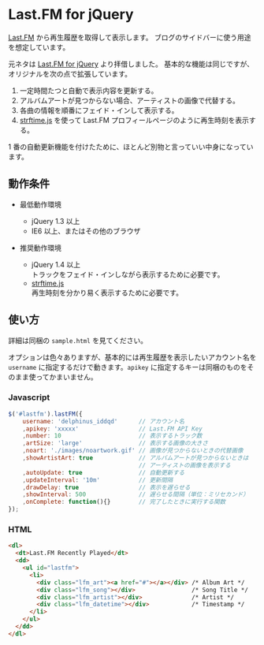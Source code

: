 Last.FM for jQuery
==================
[Last.FM][last.fm] から再生履歴を取得して表示します。
ブログのサイドバーに使う用途を想定しています。

元ネタは [Last.FM for jQuery][lastfm_for_jquery] より拝借しました。
基本的な機能は同じですが、オリジナルを次の点で拡張しています。

1. 一定時間たつと自動で表示内容を更新する。
2. アルバムアートが見つからない場合、アーティストの画像で代替する。
3. 各曲の情報を順番にフェイド・インして表示する。
4. [strftime.js][strftime.js] を使って Last.FM プロフィールページのように再生時刻を表示する。

1 番の自動更新機能を付けたために、ほとんど別物と言っていい中身になっています。

動作条件
--------

* 最低動作環境
  - jQuery 1.3 以上
  - IE6 以上、またはその他のブラウザ

* 推奨動作環境
  - jQuery 1.4 以上  
    トラックをフェイド・インしながら表示するために必要です。
  - [strftime.js][strftime.js]  
    再生時刻を分かり易く表示するために必要です。


使い方
------
詳細は同梱の `sample.html` を見てください。

オプションは色々ありますが、基本的には再生履歴を表示したいアカウント名を `username` に指定するだけで動きます。`apikey` に指定するキーは同梱のものをそのまま使ってかまいません。

### Javascript ###

```javascript
$('#lastfm').lastFM({
    username: 'delphinus_iddqd'      // アカウント名
    ,apikey: 'xxxxx'                 // Last.FM API Key
    ,number: 10                      // 表示するトラック数
    ,artSize: 'large'                // 表示する画像の大きさ
    ,noart: './images/noartwork.gif' // 画像が見つからないときの代替画像
    ,showArtistArt: true             // アルバムアートが見つからないときは
                                     // アーティストの画像を表示する
    ,autoUpdate: true                // 自動更新する
    ,updateInterval: '10m'           // 更新間隔
    ,drawDelay: true                 // 表示を遅らせる
    ,showInterval: 500               // 遅らせる間隔（単位：ミリセカンド）
    ,onComplete: function(){}        // 完了したときに実行する関数
});
```

### HTML ###

```html
<dl>
  <dt>Last.FM Recently Played</dt>
  <dd>
    <ul id="lastfm">
      <li>
        <div class="lfm_art"><a href="#"></a></div> /* Album Art */
        <div class="lfm_song"></div>                /* Song Title */
        <div class="lfm_artist"></div>              /* Artist */
        <div class="lfm_datetime"></div>            /* Timestamp */
      </li>
    </ul>
  </dd>
</dl>
```

[last.fm]: http://www.lastfm.jp/home "Home – Last.fm"
[strftime.js]: http://hacks.bluesmoon.info/strftime/ "strftime: strftime for Javascript"
[lastfm_for_jquery]: http://labs.engageinteractive.co.uk/lastfm/ "Engage Interactive Labs - Last.FM plugin for jQuery"
